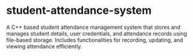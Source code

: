 # student-attendance-system
A C++ based student attendance management system that stores and manages student details, user credentials, and attendance records using file-based storage. Includes functionalities for recording, updating, and viewing attendance efficiently.

